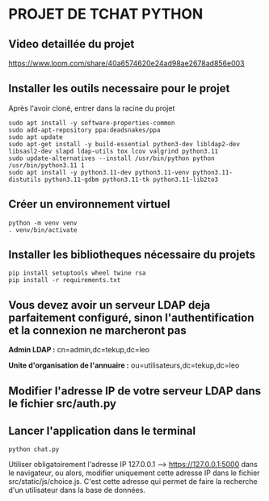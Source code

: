 # PROJET DE TCHAT PYTHON

## Video detaillée du projet

<https://www.loom.com/share/40a6574620e24ad98ae2678ad856e003>

## Installer les outils necessaire pour le projet

Après l'avoir cloné, entrer dans la racine du projet

    sudo apt install -y software-properties-common
    sudo add-apt-repository ppa:deadsnakes/ppa
    sudo apt update
    sudo apt-get install -y build-essential python3-dev libldap2-dev libsasl2-dev slapd ldap-utils tox lcov valgrind python3.11
    sudo update-alternatives --install /usr/bin/python python /usr/bin/python3.11 1
    sudo apt install -y python3.11-dev python3.11-venv python3.11-distutils python3.11-gdbm python3.11-tk python3.11-lib2to3

## Créer un environnement virtuel

    python -m venv venv
    . venv/bin/activate

## Installer les bibliotheques nécessaire du projets

    pip install setuptools wheel twine rsa
    pip install -r requirements.txt

## Vous devez avoir un serveur LDAP deja parfaitement configuré, sinon l'authentification et la connexion ne marcheront pas

**Admin LDAP :** cn=admin,dc=tekup,dc=leo

**Unite d'organisation de l'annuaire :** ou=utilisateurs,dc=tekup,dc=leo

## Modifier l'adresse IP de votre serveur LDAP dans le fichier src/auth.py

## Lancer l'application dans le terminal

    python chat.py

Utiliser obligatoirement l'adresse IP 127.0.0.1 --> <https://127.0.0.1:5000> dans le navigateur, ou alors, modifier uniquement cette adresse IP dans le fichier src/static/js/choice.js. C'est cette adresse qui permet de faire la recherche d'un utilisateur dans la base de données.
